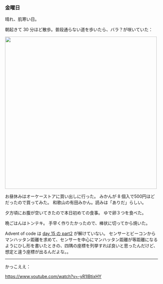 ### 金曜日

晴れ、肌寒い日。

朝起きて 30 分ほど散歩。普段通らない道を歩いたら、バラ？が咲いていた：

<img src="https://i.imgur.com/r5PrnZa.jpg" width="500">

お昼休みはオーケーストアに買い出しに行った。
みかんが 8 個入で500円ほどだったので買ってみた。
和歌山の有田みかん。読みは「ありだ」らしい。

夕方頃にお腹が空いてきたので本日初めての食事。
ゆで卵３つを食べた。

晩ごはんはトンテキ。
手早く作りたかったので、棒状に切ってから焼いた。

Advent of code は [day 15 の part2](https://adventofcode.com/2022/day/15#part2) が解けていない。
センサーとビーコンからマンハッタン距離を求めて、センサーを中心にマンハッタン距離が等距離になるようにひし形を書いたときの、四隅の座標を列挙すれば良いと思ったんだけど、
想定と違う座標が出るんだよな。。

---

かっこええ：

https://www.youtube.com/watch?v=-yR1IBtixHY
